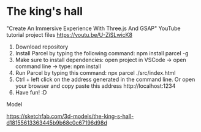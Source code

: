 # The king's hall

"Create An Immersive Experience With Three.js And GSAP" YouTube tutorial project files https://youtu.be/U-ZiSLwicK8

1. Download repository
2. Install Parcel by typing the following command: npm install parcel -g
3. Make sure to install dependencies: open project in VSCode -> open command line -> type: npm install
4. Run Parcel by typing this command: npx parcel ./src/index.html
5. Ctrl + left click on the address generated in the command line. Or open your browser and copy paste this address http://localhost:1234
6. Have fun! :D

Model

https://sketchfab.com/3d-models/the-king-s-hall-d18155613363445b9b68c0c67196d98d
